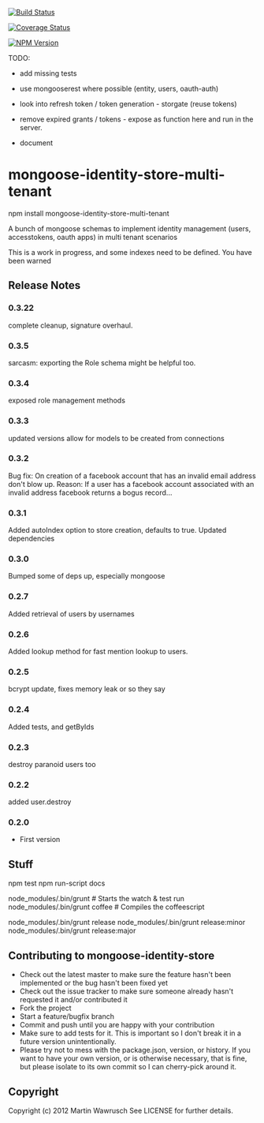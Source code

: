 [![Build Status](https://travis-ci.org/codedoctor/mongoose-identity-store-multi-tenant.svg?branch=master)](https://travis-ci.org/codedoctor/mongoose-identity-store-multi-tenant)

[![Coverage Status](https://img.shields.io/coveralls/codedoctor/mongoose-identity-store-multi-tenant.svg)](https://coveralls.io/r/codedoctor/mongoose-identity-store-multi-tenant)

[![NPM Version](http://img.shields.io/npm/v/mongoose-identity-store-multi-tenant.svg)](https://www.npmjs.org/package/mongoose-identity-store-multi-tenant)


TODO:

* add missing tests

* use mongooserest where possible (entity, users, oauth-auth)
* look into refresh token / token generation - storgate (reuse tokens)
* remove expired grants / tokens - expose as function here and run in the server.
* document

mongoose-identity-store-multi-tenant
===========================

npm install mongoose-identity-store-multi-tenant

A bunch of mongoose schemas to implement identity management (users, accesstokens, oauth apps) in multi tenant scenarios

This is a work in progress, and some indexes need to be defined. You have been warned

## Release Notes
### 0.3.22
complete cleanup, signature overhaul.

### 0.3.5
sarcasm: exporting the Role schema might be helpful too.

### 0.3.4
exposed role management methods

### 0.3.3
updated versions
allow for models to be created from connections

### 0.3.2
Bug fix: On creation of a facebook account that has an invalid email address don't blow up.
Reason: If a user has a facebook account associated with an invalid address facebook returns a bogus record...

### 0.3.1
Added autoIndex option to store creation, defaults to true. Updated dependencies

### 0.3.0
Bumped some of deps up, especially mongoose

### 0.2.7
Added retrieval of users by usernames

### 0.2.6
Added lookup method for fast mention lookup to users.

### 0.2.5
bcrypt update, fixes memory leak or so they say

### 0.2.4
Added tests, and getByIds

### 0.2.3
destroy paranoid users too

### 0.2.2
added user.destroy

### 0.2.0
* First version

## Stuff

npm test
npm run-script docs

node_modules/.bin/grunt                   # Starts the watch & test run
node_modules/.bin/grunt coffee            # Compiles the coffeescript

node_modules/.bin/grunt release
node_modules/.bin/grunt release:minor
node_modules/.bin/grunt release:major



## Contributing to mongoose-identity-store
 
* Check out the latest master to make sure the feature hasn't been implemented or the bug hasn't been fixed yet
* Check out the issue tracker to make sure someone already hasn't requested it and/or contributed it
* Fork the project
* Start a feature/bugfix branch
* Commit and push until you are happy with your contribution
* Make sure to add tests for it. This is important so I don't break it in a future version unintentionally.
* Please try not to mess with the package.json, version, or history. If you want to have your own version, or is otherwise necessary, that is fine, but please isolate to its own commit so I can cherry-pick around it.

## Copyright

Copyright (c) 2012 Martin Wawrusch See LICENSE for
further details.


